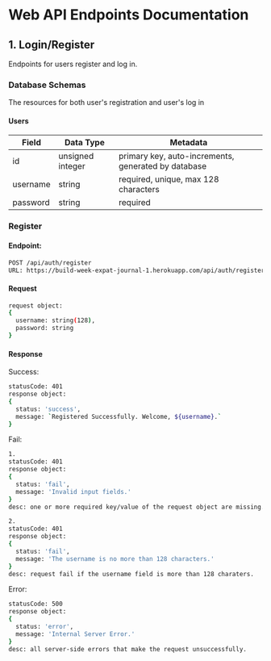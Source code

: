 # Web API Endpoints Documentation

## 1. Login/Register

Endpoints for users register and log in.

### Database Schemas

The resources for both user's registration and user's log in

#### Users
| Field    | Data Type        | Metadata                                            |
| -------- | -----------------| --------------------------------------------------- |
| id       | unsigned integer | primary key, auto-increments, generated by database |
| username | string           | required, unique, max 128 characters                |
| password | string           | required                                            |

### Register

#### Endpoint:

```sh
POST /api/auth/register
URL: https://build-week-expat-journal-1.herokuapp.com/api/auth/register
```

#### Request

```sh
request object:
{ 
  username: string(128),
  password: string
}
```

#### Response

Success: 
```sh
statusCode: 401
response object:
{ 
  status: 'success',
  message: `Registered Successfully. Welcome, ${username}.`
}
```

Fail: 
```sh
1.
statusCode: 401
response object:
{ 
  status: 'fail',
  message: 'Invalid input fields.'
}
desc: one or more required key/value of the request object are missing. Ex: username field is missing in the request.

2.
statusCode: 401
response object:
{ 
  status: 'fail',
  message: 'The username is no more than 128 characters.'
}
desc: request fail if the username field is more than 128 charaters.
```

Error: 
```sh
statusCode: 500
response object:
{ 
  status: 'error',
  message: 'Internal Server Error.'
}
desc: all server-side errors that make the request unsuccessfully.
```


